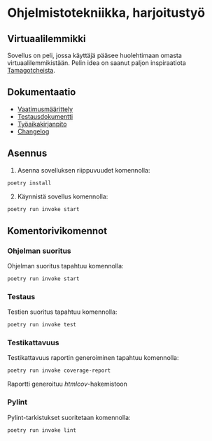 # Ohjelmistotekniikka, harjoitustyö
## Virtuaalilemmikki
Sovellus on peli, jossa käyttäjä pääsee huolehtimaan omasta virtuaalilemmikistään. Pelin idea on saanut paljon inspiraatiota [Tamagotcheista](https://fi.wikipedia.org/wiki/Tamagotchi).

## Dokumentaatio
- [Vaatimusmäärittely](https://github.com/macabre-cs/ot-harjoitustyo/blob/master/dokumentaatio/vaatimusmaarittely.md)
- [Testausdokumentti](https://github.com/macabre-cs/ot-harjoitustyo/blob/master/dokumentaatio/testaus.md)
- [Työaikakirjanpito](https://github.com/macabre-cs/ot-harjoitustyo/blob/master/dokumentaatio/tyoaikakirjanpito.md)
- [Changelog](https://github.com/macabre-cs/ot-harjoitustyo/blob/master/dokumentaatio/changelog.md)

## Asennus

1. Asenna sovelluksen riippuvuudet komennolla:

```bash
poetry install
```
2. Käynnistä sovellus komennolla:

```bash
poetry run invoke start
```
## Komentorivikomennot

### Ohjelman suoritus

Ohjelman suoritus tapahtuu komennolla:

```bash
poetry run invoke start
```

### Testaus

Testien suoritus tapahtuu komennolla:

```bash
poetry run invoke test
```

### Testikattavuus

Testikattavuus raportin generoiminen tapahtuu komennolla:

```bash
poetry run invoke coverage-report
```
Raportti generoituu _htmlcov_-hakemistoon

### Pylint

Pylint-tarkistukset suoritetaan komennolla:
```bash
poetry run invoke lint
```
